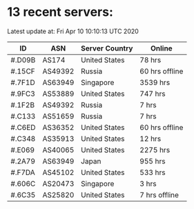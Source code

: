 # 13 recent servers:

Latest update at: Fri Apr 10 10:10:13 UTC 2020

| ID | ASN | Server Country | Online |
| -- | --- | -------------- | ------ |
| #.D09B | AS174 | United States | 78 hrs |
| #.15CF | AS49392 | Russia | 60 hrs offline |
| #.7F1D | AS63949 | Singapore | 3539 hrs |
| #.9FC3 | AS53889 | United States | 747 hrs |
| #.1F2B | AS49392 | Russia | 7 hrs |
| #.C133 | AS51659 | Russia | 7 hrs |
| #.C6ED | AS36352 | United States | 60 hrs offline |
| #.C348 | AS35913 | United States | 12 hrs |
| #.E069 | AS40065 | United States | 2275 hrs |
| #.2A79 | AS63949 | Japan | 955 hrs |
| #.F7DA | AS45102 | United States | 533 hrs |
| #.606C | AS20473 | Singapore | 3 hrs |
| #.6C35 | AS25820 | United States | 7 hrs offline |

